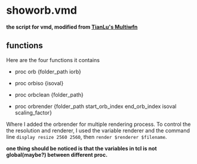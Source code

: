 # showorb.vmd

**the script for vmd, modified from [TianLu's Multiwfn](http://sobereva.com/447)**

## functions

Here are the four functions it contains

-  proc orb {folder_path iorb}

-  proc orbiso {isoval}

-  proc orbclean {folder_path}

-  proc orbrender {folder_path start_orb_index end_orb_index isoval scaling_factor}

Where I added the orbrender for multiple rendering process. To control the the resolution and renderer, I used the variable renderer and the command line `display resize 2560 2560`, then `render $renderer $filename`.

**one thing should be noticed is that the variables in tcl is not global(maybe?) between different proc.**
